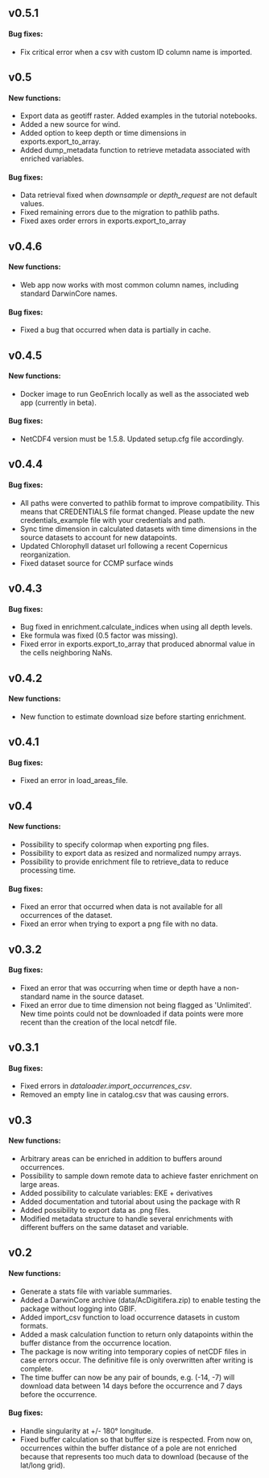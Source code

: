 ## v0.5.1

#### Bug fixes:
- Fix critical error when a csv with custom ID column name is imported.


## v0.5

#### New functions:
- Export data as geotiff raster. Added examples in the tutorial notebooks.
- Added a new source for wind.
- Added option to keep depth or time dimensions in exports.export\_to\_array.
- Added dump_metadata function to retrieve metadata associated with enriched variables.

#### Bug fixes:
- Data retrieval fixed when *downsample* or *depth\_request* are not default values.
- Fixed remaining errors due to the migration to pathlib paths.
- Fixed axes order errors in exports.export\_to\_array

## v0.4.6

#### New functions:
- Web app now works with most common column names, including standard DarwinCore names.

#### Bug fixes:
- Fixed a bug that occurred when data is partially in cache.


## v0.4.5

#### New functions:
- Docker image to run GeoEnrich locally as well as the associated web app (currently in beta).

#### Bug fixes:
- NetCDF4 version must be 1.5.8. Updated setup.cfg file accordingly.

## v0.4.4

#### Bug fixes:
- All paths were converted to pathlib format to improve compatibility. This means that CREDENTIALS file format changed. Please update the new credentials_example file with your credentials and path.
- Sync time dimension in calculated datasets with time dimensions in the source datasets to account for new datapoints.
- Updated Chlorophyll dataset url following a recent Copernicus reorganization.
- Fixed dataset source for CCMP surface winds

## v0.4.3

#### Bug fixes:
- Bug fixed in enrichment.calculate_indices when using all depth levels.
- Eke formula was fixed (0.5 factor was missing).
- Fixed error in exports.export_to_array that produced abnormal value in the cells neighboring NaNs.


## v0.4.2

#### New functions:
- New function to estimate download size before starting enrichment.

## v0.4.1

#### Bug fixes:
- Fixed an error in load\_areas\_file.

## v0.4

#### New functions:
- Possibility to specify colormap when exporting png files.
- Possibility to export data as resized and normalized numpy arrays.
- Possibility to provide enrichment file to retrieve_data to reduce processing time.

#### Bug fixes:
- Fixed an error that occurred when data is not available for all occurrences of the dataset.
- Fixed an error when trying to export a png file with no data.

## v0.3.2

#### Bug fixes:
- Fixed an error that was occurring when time or depth have a non-standard name in the source dataset.
- Fixed an error due to time dimension not being flagged as 'Unlimited'. New time points could not be downloaded if data points were more recent than the creation of the local netcdf file.

## v0.3.1

#### Bug fixes:
- Fixed errors in *dataloader.import_occurrences_csv*.
- Removed an empty line in catalog.csv that was causing errors.


## v0.3

#### New functions:
- Arbitrary areas can be enriched in addition to buffers around occurrences.
- Possibility to sample down remote data to achieve faster enrichment on large areas.
- Added possibility to calculate variables: EKE + derivatives
- Added documentation and tutorial about using the package with R
- Added possibility to export data as .png files.
- Modified metadata structure to handle several enrichments with different buffers on the same dataset and variable.



## v0.2

#### New functions:
- Generate a stats file with variable summaries.
- Added a DarwinCore archive (data/AcDigitifera.zip) to enable testing the package without logging into GBIF.
- Added import_csv function to load occurrence datasets in custom formats.
- Added a mask calculation function to return only datapoints within the buffer distance from the occurrence location.
- The package is now writing into temporary copies of netCDF files in case errors occur. The definitive file is only overwritten after writing is complete.
- The time buffer can now be any pair of bounds, e.g. (-14, -7) will download data between 14 days before the occurrence and 7 days before the occurrence.

#### Bug fixes:
- Handle singularity at +/- 180° longitude.
- Fixed buffer calculation so that buffer size is respected. From now on, occurrences within the buffer distance of a pole are not enriched because that represents too much data to download (because of the lat/long grid).


